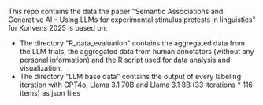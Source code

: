 This repo contains the data the paper "Semantic Associations and Generative AI –  Using LLMs for experimental stimulus pretests in linguistics" for Konvens 2025 is based on.

- The directory "R_data_evaluation" contains the aggregated data from the LLM trials, the aggregated data from human annotators (without any personal information) and the R script used for data analysis and visualization.
- The directory "LLM base data" contains the output of every labeling iteration with GPT4o, Llama 3.1 70B and Llama 3.1 8B (33 iterations * 116 items) as json files

